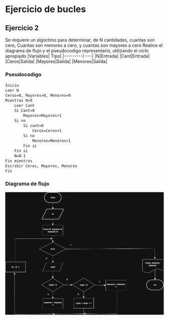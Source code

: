 # Ejercicio de bucles

## Ejercicio 2
Se requiere un algoritmo para determinar, de N cantidades, cuantas son cero, Cuantas son menores a cero, y cuantas son mayores a cero
Realice el diagrama de flujo y el pseudocodigo representarlo, utilizando el ciclo apropiado
|Variables| Tipo|
|---------|----|
|N|Entrada|
|Cant|Entrada|
|Ceros|Salida|
|Mayores|Salida|
|Menores|Salida|
### Pseudocodigo
```
Inicio
Leer N 
Ceros=0, Mayores=0, Menores=0
Mientras N>0
    Leer Cant
    Si Cant>0
        Mayores=Mayores+1
    Si no
        Si cant=0
            Ceros=Ceros+1
        Si no 
            Menores=Menores+1
        Fin si
    Fin si
    N=N-1
Fin mientras
Escribir Ceros, Mayores, Menores
Fin
```

### Diagrama de flujo
![Diagrama](imagen.png)
         